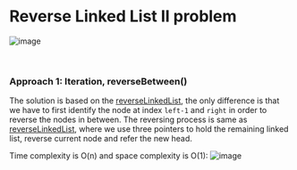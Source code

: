 # Reverse Linked List II problem
![image](https://user-images.githubusercontent.com/25105806/134728460-0e643792-5c29-4ce3-a22f-e996eb55eb18.png)


<br />

### Approach 1: Iteration, reverseBetween()
The solution is based on the [reverseLinkedList](https://github.com/artisan1218/LeetCode-Solution/tree/main/reverseLinkedList), the only difference is that we have to first identify the node at index `left-1` and `right` in order to reverse the nodes in between. The reversing process is same as [reverseLinkedList](https://github.com/artisan1218/LeetCode-Solution/tree/main/reverseLinkedList), where we use three pointers to hold the remaining linked list, reverse current node and refer the new head. 

Time complexity is O(n) and space complexity is O(1):
![image](https://user-images.githubusercontent.com/25105806/134728948-44a0f7b2-9c83-4cd0-b090-2447331aec4d.png)

